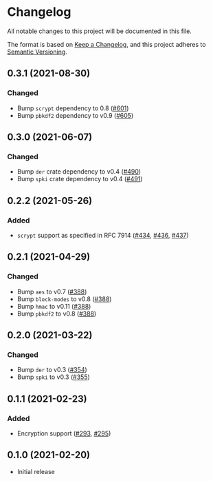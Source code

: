 # Changelog
All notable changes to this project will be documented in this file.

The format is based on [Keep a Changelog](https://keepachangelog.com/en/1.0.0/),
and this project adheres to [Semantic Versioning](https://semver.org/spec/v2.0.0.html).

## 0.3.1 (2021-08-30)
### Changed
- Bump `scrypt` dependency to 0.8 ([#601])
- Bump `pbkdf2` dependency to v0.9 ([#605])

[#601]: https://github.com/RustCrypto/utils/pull/601
[#605]: https://github.com/RustCrypto/utils/pull/605

## 0.3.0 (2021-06-07)
### Changed
- Bump `der` crate dependency to v0.4 ([#490])
- Bump `spki` crate dependency to v0.4 ([#491])

[#490]: https://github.com/RustCrypto/utils/pull/490
[#491]: https://github.com/RustCrypto/utils/pull/491

## 0.2.2 (2021-05-26)
### Added
- `scrypt` support as specified in RFC 7914 ([#434], [#436], [#437])

[#434]: https://github.com/RustCrypto/utils/pull/434
[#436]: https://github.com/RustCrypto/utils/pull/436
[#437]: https://github.com/RustCrypto/utils/pull/437

## 0.2.1 (2021-04-29)
### Changed
- Bump `aes` to v0.7 ([#388])
- Bump `block-modes` to v0.8  ([#388])
- Bump `hmac` to v0.11  ([#388])
- Bump `pbkdf2` to v0.8  ([#388])

[#388]: https://github.com/RustCrypto/utils/pull/388

## 0.2.0 (2021-03-22)
### Changed
- Bump `der` to v0.3 ([#354])
- Bump `spki` to v0.3 ([#355])

[#354]: https://github.com/RustCrypto/utils/pull/354
[#355]: https://github.com/RustCrypto/utils/pull/355

## 0.1.1 (2021-02-23)
### Added
- Encryption support ([#293], [#295])

[#293]: https://github.com/RustCrypto/utils/pull/293
[#295]: https://github.com/RustCrypto/utils/pull/295

## 0.1.0 (2021-02-20)
- Initial release
